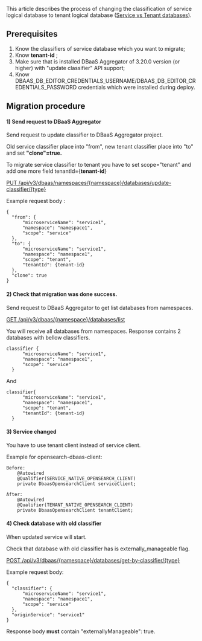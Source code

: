 This article describes the process of changing the classification of service logical database to tenant logical
database ([Service vs Tenant databases](../FAQ/Service%20vs%20Tenant%20databases.md)).

## Prerequisites

1. Know the classifiers of service database which you want to migrate;
2. Know **tenant-id** ;
3. Make sure that is installed DBaaS Aggregator of 3.20.0 version (or higher) with "update classifier" API support;
4. Know DBAAS_DB_EDITOR_CREDENTIALS_USERNAME/DBAAS_DB_EDITOR_CREDENTIALS_PASSWORD credentials which were installed
   during deploy.

## Migration procedure

#### 1) Send request to DBaaS Aggregator

Send request to update classifier to DBaaS Aggregator project.

Old service classifier place into "from", new tenant classifier place into "to" and set **"clone"=true.**

To migrate service classifier to tenant you have to set scope="tenant" and add one more field tenantId={**tenant-id**}

[PUT /api/v3/dbaas/namespaces/{namespace}/databases/update-classifier/{type}](../rest-api.md#update-existing-database-classifier)

Example request body :

```
{
  "from": {
      "microserviceName": "service1",
      "namespace": "namespace1",
      "scope": "service"
  },
  "to": {
      "microserviceName": "service1",
      "namespace": "namespace1",
      "scope": "tenant",
      "tenantId": {tenant-id}
  },
  "clone": true
}
```

#### 2) Check that migration was done success.

Send request to DBaaS Aggregator to get list databases from namespaces.

[GET /api/v3/dbaas/{namespace}/databases/list](../rest-api.md#get-database-by-classifier)

You will receive all databases from namespaces. Response contains 2 databases with bellow classifiers.

```
classifier {
      "microserviceName": "service1",
      "namespace": "namespace1",
      "scope": "service"
  }
```

And

```
classifier{
      "microserviceName": "service1",
      "namespace": "namespace1",
      "scope": "tenant",
      "tenantId": {tenant-id}
  }
```

#### 3) Service changed

You have to use tenant client instead of service client.

Example for opensearch-dbaas-client:

```
Before:
    @Autowired
    @Qualifier(SERVICE_NATIVE_OPENSEARCH_CLIENT)
    private DbaasOpensearchClient serviceClient;

After:
    @Autowired
    @Qualifier(TENANT_NATIVE_OPENSEARCH_CLIENT)
    private DbaasOpensearchClient tenantClient;
```

#### 4) Check database with old classifier

When updated service will start.

Check that database with old classifier has is externally_manageable flag.

[POST /api/v3/dbaas/{namespace}/databases/get-by-classifier/{type}](../rest-api.md#get-database-by-classifier)

Example request body:

```
{
  "classifier": {
      "microserviceName": "service1",
      "namespace": "namespace1",
      "scope": "service"
  },   
  "originService": "service1"
}
```

Response body **must** contain "externallyManageable": true.
